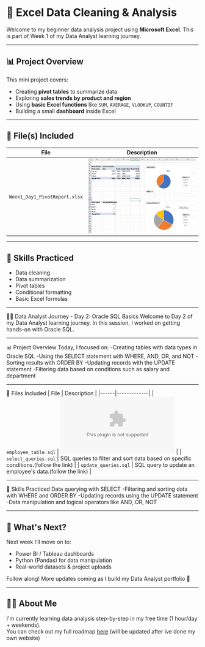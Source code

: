 # 🧼 Excel Data Cleaning & Analysis

Welcome to my beginner data analysis project using **Microsoft Excel**. This is part of Week 1 of my Data Analyst learning journey.

---

## 📊 Project Overview

This mini project covers:
- Creating **pivot tables** to summarize data
- Exploring **sales trends by product and region**
- Using **basic Excel functions** like `SUM`, `AVERAGE`, `VLOOKUP`, `COUNTIF`
- Building a small **dashboard** inside Excel

---

## 📁 File(s) Included

| File | Description |
|------|-------------|
| `Week1_Day1_PivotReport.xlsx` | ![pivot table preview](week1_day1_PivotPractice.png) |

---

## 🧠 Skills Practiced
- Data cleaning
- Data summarization
- Pivot tables
- Conditional formatting
- Basic Excel formulas

---

🧑‍💻 Data Analyst Journey - Day 2: Oracle SQL Basics
Welcome to Day 2 of my Data Analyst learning journey. In this session, I worked on getting hands-on with Oracle SQL.

---

📊 Project Overview
Today, I focused on:
-Creating tables with data types in Oracle SQL
-Using the SELECT statement with WHERE, AND, OR, and NOT
-Sorting results with ORDER BY
-Updating records with the UPDATE statement
-Filtering data based on conditions such as salary and department

---

📁 Files Included
| File | Description |
|------|-------------|
| `employee_table.sql` |	![Contains the table creation and sample data insert statements.](week1-day2-sql-basic.zip) |
| `select_queries.sql` |	SQL queries to filter and sort data based on specific conditions.(follow the link) |
| `update_queries.sql` |	SQL query to update an employee's data.(follow the link) |

---
🧠 Skills Practiced
Data querying with SELECT
-Filtering and sorting data with WHERE and ORDER BY
-Updating records using the UPDATE statement
-Data manipulation and logical operators like AND, OR, NOT

---

## 🚀 What's Next?
Next week I’ll move on to:
- Power BI / Tableau dashboards
- Python (Pandas) for data manipulation
- Real-world datasets & project uploads

Follow along! More updates coming as I build my Data Analyst portfolio 💼

---

## 🙋‍♂️ About Me

I'm currently learning data analysis step-by-step in my free time (1 hour/day + weekends).  
You can check out my full roadmap [here](#) (will be updated after ive done my own website)

